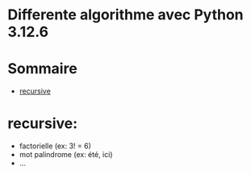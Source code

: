 # Differente algorithme avec Python 3.12.6


# Sommaire

 - [recursive]()

# recursive:
- factorielle (ex: 3! = 6)
- mot palindrome (ex: été, ici)
- ...
